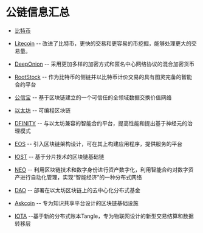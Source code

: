 # 公链信息汇总

- [比特币](比特币/比特币白皮书.md)

- [Litecoin](莱特币白皮书.md)      -- 改进了比特币，更快的交易和更容易的币挖掘，能够处理更大的交易量。

- [DeepOnion](DeepOnion白皮书.md)  -- 采用更加多样的加密方式和匿名中心网络协议的混合加密货币

- [RootStock](RootStock白皮书.md)  -- 作为比特币的侧链并以比特币计价交易的具有图灵完备的智能合约平台

- [公信宝](公信宝/公信宝白皮书.md)  -- 基于区块链建立的一个可信任的全领域数据交换价值网络

- [以太坊](以太坊/以太坊白皮书.md)  -- 可编程区块链

- [DFINITY](Dfinity白皮书.md)     -- 与以太坊兼容的智能合约平台，提高性能和提出基于神经元的治理模式

- [EOS](EOS白皮书.md)             -- 引入区块链架构设计，可在其上构建应用程序，提供服务的平台

- [IOST](IOST技术白皮书.md)       -- 基于分片技术的区块链基础链

- [NEO](NEO白皮书.md)             -- 利用区块链技术和数字身份进行资产数字化，利用智能合约对数字资产进行自动化管理，实现“智能经济”的一种分布式网络

- [DAO](DAO白皮书.md)             -- 部署在以太坊区块链上的去中心化分布式基金

- [Askcoin](Askcoin白皮书.md)     -- 专为知识共享平台设计的区块链基础设施

- [IOTA](IOTA/IOTA白皮书.md)      --基于新的分布式账本Tangle，专为物联网设计的新型交易结算和数据转移层